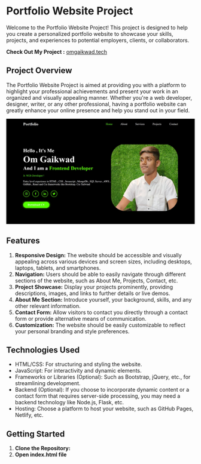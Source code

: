 # Portfolio Website Project

Welcome to the Portfolio Website Project! This project is designed to help you create a personalized portfolio website to showcase your skills, projects, and experiences to potential employers, clients, or collaborators.

 **Check Out My Project :** [omgaikwad.tech](https://omgaikwad.tech/)


## Project Overview

The Portfolio Website Project is aimed at providing you with a platform to highlight your professional achievements and present your work in an organized and visually appealing manner. Whether you're a web developer, designer, writer, or any other professional, having a portfolio website can greatly enhance your online presence and help you stand out in your field.

<img src="profileom.jpg" alt="prj1"></img>

## Features

1. **Responsive Design:** The website should be accessible and visually appealing across various devices and screen sizes, including desktops, laptops, tablets, and smartphones.
2. **Navigation:** Users should be able to easily navigate through different sections of the website, such as About Me, Projects, Contact, etc.
3. **Project Showcase:** Display your projects prominently, providing descriptions, images, and links to further details or live demos.
4. **About Me Section:** Introduce yourself, your background, skills, and any other relevant information.
5. **Contact Form:** Allow visitors to contact you directly through a contact form or provide alternative means of communication.
6. **Customization:** The website should be easily customizable to reflect your personal branding and style preferences.

## Technologies Used

- HTML/CSS: For structuring and styling the website.
- JavaScript: For interactivity and dynamic elements.
- Frameworks or Libraries (Optional): Such as Bootstrap, jQuery, etc., for streamlining development.
- Backend (Optional): If you choose to incorporate dynamic content or a contact form that requires server-side processing, you may need a backend technology like Node.js, Flask, etc.
- Hosting: Choose a platform to host your website, such as GitHub Pages, Netlify, etc.

## Getting Started

1. **Clone the Repository:**
2. **Open index.html file**
